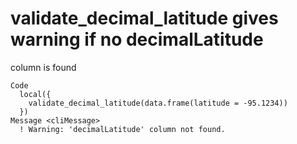 # validate_decimal_latitude gives warning if no decimalLatitude
column is found

    Code
      local({
        validate_decimal_latitude(data.frame(latitude = -95.1234))
      })
    Message <cliMessage>
      ! Warning: 'decimalLatitude' column not found.

